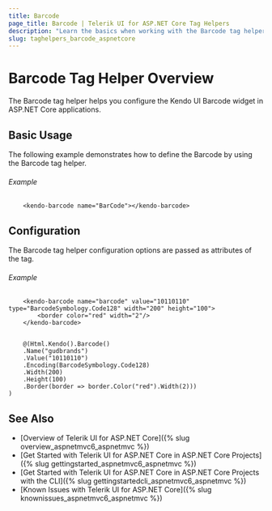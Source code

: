 ```yaml
---
title: Barcode
page_title: Barcode | Telerik UI for ASP.NET Core Tag Helpers
description: "Learn the basics when working with the Barcode tag helper for ASP.NET Core (MVC 6 or ASP.NET Core MVC)."
slug: taghelpers_barcode_aspnetcore
---
```


# Barcode Tag Helper Overview

The Barcode tag helper helps you configure the Kendo UI Barcode widget in ASP.NET Core applications.

## Basic Usage

The following example demonstrates how to define the Barcode by using the Barcode tag helper.

###### Example

        <kendo-barcode name="BarCode"></kendo-barcode>

## Configuration

The Barcode tag helper configuration options are passed as attributes of the tag.

###### Example

```tab-tagHelper
    <kendo-barcode name="barcode" value="10110110" type="BarcodeSymbology.Code128" width="200" height="100">
        <border color="red" width="2"/>
    </kendo-barcode>
```
```tab-cshtml

    @(Html.Kendo().Barcode()
    .Name("gudbrands")
    .Value("10110110")
    .Encoding(BarcodeSymbology.Code128)
    .Width(200)
    .Height(100)
    .Border(border => border.Color("red").Width(2)))
)
```

## See Also

* [Overview of Telerik UI for ASP.NET Core]({% slug overview_aspnetmvc6_aspnetmvc %})
* [Get Started with Telerik UI for ASP.NET Core in ASP.NET Core Projects]({% slug gettingstarted_aspnetmvc6_aspnetmvc %})
* [Get Started with Telerik UI for ASP.NET Core in ASP.NET Core Projects with the CLI]({% slug gettingstartedcli_aspnetmvc6_aspnetmvc %})
* [Known Issues with Telerik UI for ASP.NET Core]({% slug knownissues_aspnetmvc6_aspnetmvc %})
